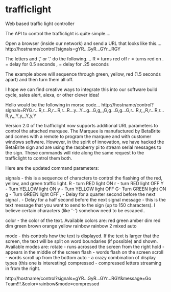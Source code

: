 # trafficlight
Web based traffic light controller


The API to control the trafficlight is quite simple….
 
Open a browser (inside our network) and send a URL that looks like this….
http://hostname/control?signals=gYR...GyR...GYr...RGY
 
The letters and ‘,’ or ‘.’  do the following….
R = turns red off
r = turns red on
. = delay for 0.5 seconds
, = delay for .25 seconds
 
The example above will sequence through green, yellow, red (1.5 seconds apart) and then turn them all off.
 
I hope we can find creative ways to integrate this into our software build cycle, sales alert, alexa, or other clever idea!
 
Hello would be the following in morse code…
http://hostname/control?signals=RYG.r...R,r...R,r...R,r...R...y...Y...g...G,g,,,G,g...G,g...G,r...R,r,,,R,r...R,r...R,y,,,Y,y,,,Y,y,Y
 
Version 2.0 of the trafficlight now supports additional URL parameters to control the attached marquee. The Marquee is manufactured by BetaBrite and comes with a remote to program the marquee and with customer windows software. However, in the spirit of innovation, we have hacked the BetaBrite sign and are using the raspberry pi to stream serial messages to the sign.  These commands will ride along the same request to the trafficlight to control them both.
 
Here are the updated command parameters:
 
signals - this is a sequence of characters to control the flashing of the red, yellow, and green traffic light.
R - turn RED light ON
r - turn RED light OFF
Y - Turn YELLOW light ON
y - Turn YELLOW light OFF
G- Turn GREEN light ON
g - Turn GREEN light OFF
, - Delay for a quarter second before the next signal
. - Delay for a half second before the next signal
message - this is the text message that you want to send to the sign (up to 150 characters). I believe certain characters (like '-') somehow need to be escaped..

color - the color of the text. Available colors are:
red
green
amber
dim red
dim green
brown
orange
yellow
rainbow
rainbow 2
mixed
auto

mode - this controls how the text is displayed. If the text is larger that the screen, the text will be split on word boundaries (if possible) and shown. Available modes are:
rotate - runs acrossed the screen from the right
hold - appears in the middle of the screen 
flash - words flash on the screen
scroll - words scroll up from the bottom
auto - a crazy combination of display types (this one is interesting)
compressed - compressed letters streaming in from the right.

http://hostname/control?signals=gYR...GyR...GYr...RGY&message=Go Team!!!.&color=rainbow&mode=compressed

